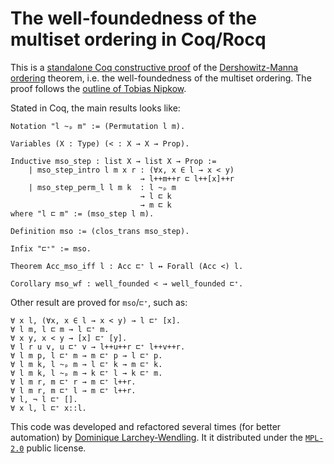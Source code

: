 # The well-foundedness of the multiset ordering in Coq/Rocq

This is a [standalone Coq constructive proof](mso.v) of the [Dershowitz-Manna ordering](https://en.wikipedia.org/wiki/Dershowitz%E2%80%93Manna_ordering) theorem,
i.e. the well-foundedness of the multiset ordering. The proof follows the
[outline of Tobias Nipkow](http://www4.in.tum.de/~nipkow/misc/multiset.ps).

Stated in Coq, the main results looks like:
```coq
Notation "l ~ₚ m" := (Permutation l m).

Variables (X : Type) (< : X → X → Prop).

Inductive mso_step : list X → list X → Prop :=
    | mso_step_intro l m x r : (∀x, x ∈ l → x < y)
                             → l++m++r ⊏ l++[x]++r
    | mso_step_perm_l l m k  : l ~ₚ m 
                             → l ⊏ k 
                             → m ⊏ k
where "l ⊏ m" := (mso_step l m).

Definition mso := (clos_trans mso_step).

Infix "⊏⁺" := mso.

Theorem Acc_mso_iff l : Acc ⊏⁺ l ↔ Forall (Acc <) l.

Corollary mso_wf : well_founded < → well_founded ⊏⁺.
```

Other result are proved for `mso`/`⊏⁺`, such as:
```coq
∀ x l, (∀x, x ∈ l → x < y) → l ⊏⁺ [x].
∀ l m, l ⊏ m → l ⊏⁺ m.
∀ x y, x < y → [x] ⊏⁺ [y].
∀ l r u v, u ⊏⁺ v → l++u++r ⊏⁺ l++v++r.
∀ l m p, l ⊏⁺ m → m ⊏⁺ p → l ⊏⁺ p.
∀ l m k, l ~ₚ m → l ⊏⁺ k → m ⊏⁺ k.
∀ l m k, l ~ₚ m → k ⊏⁺ l → k ⊏⁺ m.
∀ l m r, m ⊏⁺ r → m ⊏⁺ l++r.
∀ l m r, m ⊏⁺ l → m ⊏⁺ l++r.
∀ l, ¬ l ⊏⁺ [].
∀ x l, l ⊏⁺ x::l.
```

This code was developed and refactored several times (for better automation) by [Dominique Larchey-Wendling](https://www.loria.fr/~larchey). It it distributed under the [`MPL-2.0`](LICENSE) public  license. 
